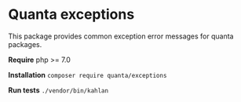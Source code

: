 # Quanta exceptions

This package provides common exception error messages for quanta packages.

**Require** php >= 7.0

**Installation** `composer require quanta/exceptions`

**Run tests** `./vendor/bin/kahlan`
